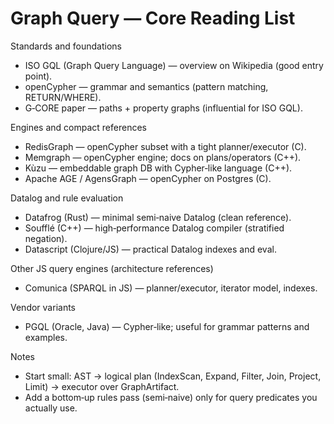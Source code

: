 # Graph Query — Core Reading List

Standards and foundations
- ISO GQL (Graph Query Language) — overview on Wikipedia (good entry point).
- openCypher — grammar and semantics (pattern matching, RETURN/WHERE).
- G‑CORE paper — paths + property graphs (influential for ISO GQL).

Engines and compact references
- RedisGraph — openCypher subset with a tight planner/executor (C).
- Memgraph — openCypher engine; docs on plans/operators (C++).
- Kùzu — embeddable graph DB with Cypher‑like language (C++).
- Apache AGE / AgensGraph — openCypher on Postgres (C).

Datalog and rule evaluation
- Datafrog (Rust) — minimal semi‑naive Datalog (clean reference).
- Soufflé (C++) — high‑performance Datalog compiler (stratified negation).
- Datascript (Clojure/JS) — practical Datalog indexes and eval.

Other JS query engines (architecture references)
- Comunica (SPARQL in JS) — planner/executor, iterator model, indexes.

Vendor variants
- PGQL (Oracle, Java) — Cypher‑like; useful for grammar patterns and examples.

Notes
- Start small: AST → logical plan (IndexScan, Expand, Filter, Join, Project, Limit) → executor over GraphArtifact.
- Add a bottom‑up rules pass (semi‑naive) only for query predicates you actually use.
